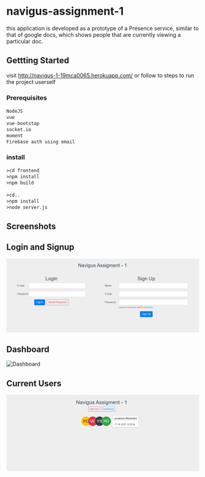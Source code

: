 # navigus-assignment-1
this application is developed as a prototype of a Presence service, similar to that of google docs, which shows people that are
currently viewing a particular doc.

## Gettting Started
visit http://navigus-1-19mca0065.herokuapp.com/ or follow to steps to run the project userself
### Prerequisites
```
NodeJS
vue
vue-bootstap
socket.io
moment
Firebase auth using email
```

### install
```
>cd frontend
>npm install
>npm build

>cd..
>npm install
>node server.js
```

## Screenshots

## Login and Signup
![Login](screenshots/login.png)

## Dashboard
![Dashboard](screenshots/dashboad.png)

## Current Users
![users](screenshots/currentUser.png)